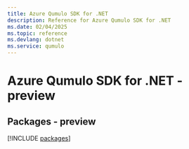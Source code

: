 ```yaml
---
title: Azure Qumulo SDK for .NET
description: Reference for Azure Qumulo SDK for .NET
ms.date: 02/04/2025
ms.topic: reference
ms.devlang: dotnet
ms.service: qumulo
---
```

# Azure Qumulo SDK for .NET - preview
## Packages - preview
[!INCLUDE [packages](qumulo-index.md)]